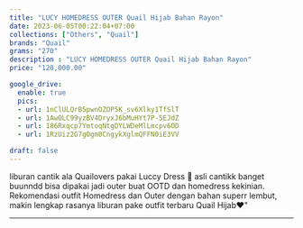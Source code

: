 ```yaml
---
title: "LUCY HOMEDRESS OUTER Quail Hijab Bahan Rayon"
date: 2023-06-05T00:22:04+07:00
collections: ["Others", "Quail"]
brands: "Quail"
grams: "270"
description : "LUCY HOMEDRESS OUTER Quail Hijab Bahan Rayon"
price: "120,000.00"

google_drive:
  enable: true
  pics:
  - url: 1nClULQrB5pwnOZOP5K_sv6Xlky1TfSlT
  - url: 1AwOLC99yzBV4DryxJ6bMuHYt7P-5EJdZ
  - url: 186Rxqcp7YmtoqNtgDYLWDeMlLmcpv6OD
  - url: 1RzUiz2G7gOgm0CngykXglmQFFN0iE3VV

draft: false
---
```


liburan cantik ala Quailovers pakai Luccy Dress 🥰 asli cantikk banget buunndd bisa dipakai  jadi outer buat OOTD dan homedress kekinian. Rekomendasi outfit Homedress dan Outer dengan bahan superr lembut, makin lengkap rasanya liburan pake outfit terbaru Quail Hijab❤️"

-----    
 
